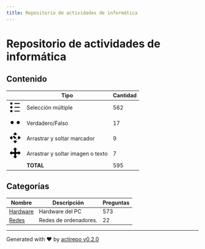 ```yaml
---
title: Repositorio de actividades de informática
---
```


# Repositorio de actividades de informática



## Contenido


|   | Tipo              | Cantidad                   |
| - | ----------------- | -------------------------- |
| ![multichoice](https://raw.githubusercontent.com/teuton-software/actirepo/master/icons/multichoice.svg) | Selección múltiple | 562 |
| ![truefalse](https://raw.githubusercontent.com/teuton-software/actirepo/master/icons/truefalse.svg) | Verdadero/Falso | 17 |
| ![ddmarker](https://raw.githubusercontent.com/teuton-software/actirepo/master/icons/ddmarker.svg) | Arrastrar y soltar marcador | 9 |
| ![ddimageortext](https://raw.githubusercontent.com/teuton-software/actirepo/master/icons/ddimageortext.svg) | Arrastrar y soltar imagen o texto | 7 |
|   | **TOTAL**         | 595 |


## Categorías
| Nombre              | Descripción                   | Preguntas |
| ------------------- | ----------------------------- | --------- |
| [Hardware](hardware) | Hardware del PC | 573 |
| [Redes](redes) | Redes de ordenadores. | 22 |






---
Generated with :heart: by [actirepo v0.2.0](https://github.com/teuton-software/actirepo)